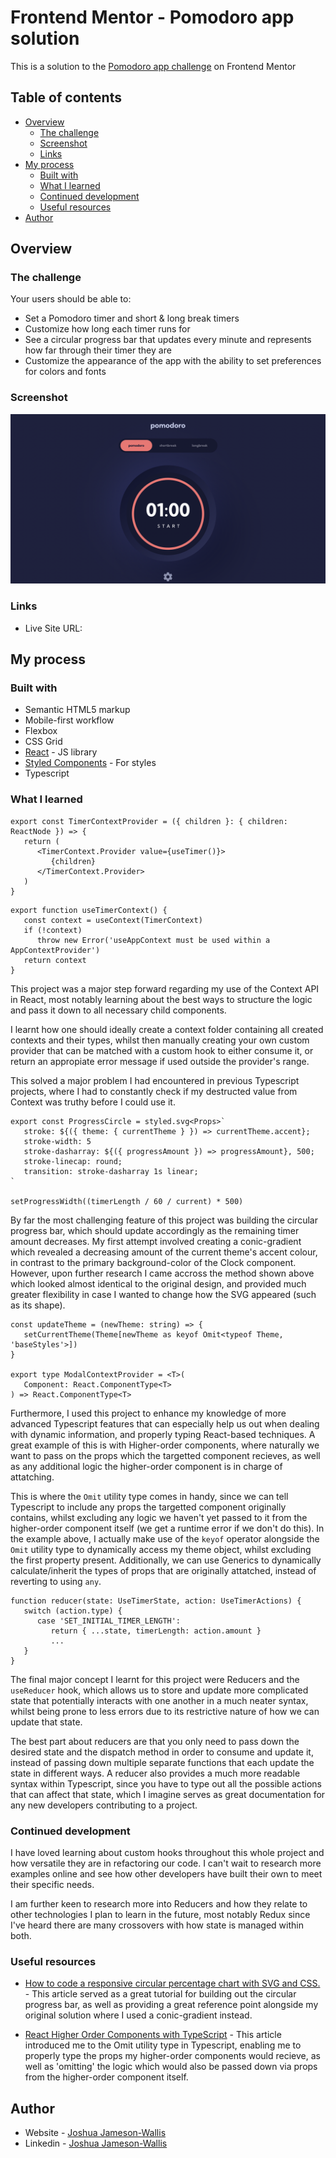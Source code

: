 # Frontend Mentor - Pomodoro app solution

This is a solution to the [Pomodoro app challenge](https://www.frontendmentor.io/challenges/pomodoro-app-KBFnycJ6G) on Frontend Mentor

## Table of contents

-  [Overview](#overview)
   -  [The challenge](#the-challenge)
   -  [Screenshot](#screenshot)
   -  [Links](#links)
-  [My process](#my-process)
   -  [Built with](#built-with)
   -  [What I learned](#what-i-learned)
   -  [Continued development](#continued-development)
   -  [Useful resources](#useful-resources)
-  [Author](#author)

## Overview

### The challenge

Your users should be able to:

-  Set a Pomodoro timer and short & long break timers
-  Customize how long each timer runs for
-  See a circular progress bar that updates every minute and represents how far through their timer they are
-  Customize the appearance of the app with the ability to set preferences for colors and fonts

### Screenshot

![](./screenshot.png)

### Links

-  Live Site URL:

## My process

### Built with

-  Semantic HTML5 markup
-  Mobile-first workflow
-  Flexbox
-  CSS Grid
-  [React](https://reactjs.org/) - JS library
-  [Styled Components](https://styled-components.com/) - For styles
-  Typescript

### What I learned

```tsx
export const TimerContextProvider = ({ children }: { children: ReactNode }) => {
   return (
      <TimerContext.Provider value={useTimer()}>
         {children}
      </TimerContext.Provider>
   )
}
```

```tsx
export function useTimerContext() {
   const context = useContext(TimerContext)
   if (!context)
      throw new Error('useAppContext must be used within a AppContextProvider')
   return context
}
```

This project was a major step forward regarding my use of the Context API in React, most notably learning about the best ways to structure the logic and pass it down to all necessary child components.

I learnt how one should ideally create a context folder containing all created contexts and their types, whilst then manually creating your own custom provider that can be matched with a custom hook to either consume it, or return an appropiate error message if used outside the provider's range.

This solved a major problem I had encountered in previous Typescript projects, where I had to constantly check if my destructed value from Context was truthy before I could use it.

```tsx
export const ProgressCircle = styled.svg<Props>`
   stroke: ${({ theme: { currentTheme } }) => currentTheme.accent};
   stroke-width: 5
   stroke-dasharray: ${({ progressAmount }) => progressAmount}, 500;
   stroke-linecap: round;
   transition: stroke-dasharray 1s linear;
`

setProgressWidth((timerLength / 60 / current) * 500)
```

By far the most challenging feature of this project was building the circular progress bar, which should update accordingly as the remaining timer amount decreases. My first attempt involved creating a conic-gradient which revealed a decreasing amount of the current theme's accent colour, in contrast to the primary background-color of the Clock component. However, upon further research I came accross the method shown above which looked almost identical to the original design, and provided much greater flexibility in case I wanted to change how the SVG appeared (such as its shape).

```tsx
const updateTheme = (newTheme: string) => {
   setCurrentTheme(Theme[newTheme as keyof Omit<typeof Theme, 'baseStyles'>])
}

export type ModalContextProvider = <T>(
   Component: React.ComponentType<T>
) => React.ComponentType<T>
```

Furthermore, I used this project to enhance my knowledge of more advanced Typescript features that can especially help us out when dealing with dynamic information, and properly typing React-based techniques. A great example of this is with Higher-order components, where naturally we want to pass on the props which the targetted component recieves, as well as any additional logic the higher-order component is in charge of attatching.

This is where the `Omit` utility type comes in handy, since we can tell Typescript to include any props the targetted component originally contains, whilst excluding any logic we haven't yet passed to it from the higher-order component itself (we get a runtime error if we don't do this). In the example above, I actually make use of the `keyof` operator alongside the `Omit` utility type to dynamically access my theme object, whilst excluding the first property present. Additionally, we can use Generics to dynamically calculate/inherit the types of props that are originally attatched, instead of reverting to using `any`.

```tsx
function reducer(state: UseTimerState, action: UseTimerActions) {
   switch (action.type) {
      case 'SET_INITIAL_TIMER_LENGTH':
         return { ...state, timerLength: action.amount }
         ...
   }
}
```

The final major concept I learnt for this project were Reducers and the `useReducer` hook, which allows us to store and update more complicated state that potentially interacts with one another in a much neater syntax, whilst being prone to less errors due to its restrictive nature of how we can update that state.

The best part about reducers are that you only need to pass down the desired state and the dispatch method in order to consume and update it, instead of passing down multiple separate functions that each update the state in different ways. A reducer also provides a much more readable syntax within Typescript, since you have to type out all the possible actions that can affect that state, which I imagine serves as great documentation for any new developers contributing to a project.

### Continued development

I have loved learning about custom hooks throughout this whole project and how versatile they are in refactoring our code. I can't wait to research more examples online and see how other developers have built their own to meet their specific needs.

I am further keen to research more into Reducers and how they relate to other technologies I plan to learn in the future, most notably Redux since I've heard there are many crossovers with how state is managed within both.

### Useful resources

-  [How to code a responsive circular percentage chart with SVG and CSS.](https://medium.com/@pppped/how-to-code-a-responsive-circular-percentage-chart-with-svg-and-css-3632f8cd7705) - This article served as a great tutorial for building out the circular progress bar, as well as providing a great reference point alongside my original solution where I used a conic-gradient instead.

-  [React Higher Order Components with TypeScript](https://isamatov.com/react-hoc-typescript/) - This article introduced me to the Omit utility type in Typescript, enabling me to properly type the props my higher-order components would recieve, as well as 'omitting' the logic which would also be passed down via props from the higher-order component itself.

## Author

-  Website - [Joshua Jameson-Wallis](https://joshuajamesonwallis.com)
-  Linkedin - [Joshua Jameson-Wallis](https://www.linkedin.com/in/joshua-jameson-wallis/)
